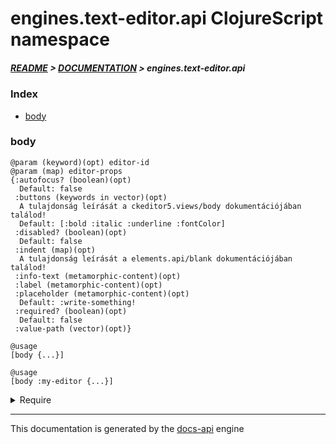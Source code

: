 
# engines.text-editor.api ClojureScript namespace

##### [README](../../../../README.md) > [DOCUMENTATION](../../../COVER.md) > engines.text-editor.api

### Index

- [body](#body)

### body

```
@param (keyword)(opt) editor-id
@param (map) editor-props
{:autofocus? (boolean)(opt)
  Default: false
 :buttons (keywords in vector)(opt)
  A tulajdonság leírását a ckeditor5.views/body dokumentációjában találod!
  Default: [:bold :italic :underline :fontColor]
 :disabled? (boolean)(opt)
  Default: false
 :indent (map)(opt)
  A tulajdonság leírását a elements.api/blank dokumentációjában találod!
 :info-text (metamorphic-content)(opt)
 :label (metamorphic-content)(opt)
 :placeholder (metamorphic-content)(opt)
  Default: :write-something!
 :required? (boolean)(opt)
  Default: false
 :value-path (vector)(opt)}
```

```
@usage
[body {...}]
```

```
@usage
[body :my-editor {...}]
```

<details>
<summary>Require</summary>

```
(ns my-namespace (:require [engines.text-editor.api :refer [body]]))

(engines.text-editor.api/body ...)
(body                         ...)
```

</details>

---

This documentation is generated by the [docs-api](https://github.com/bithandshake/docs-api) engine

